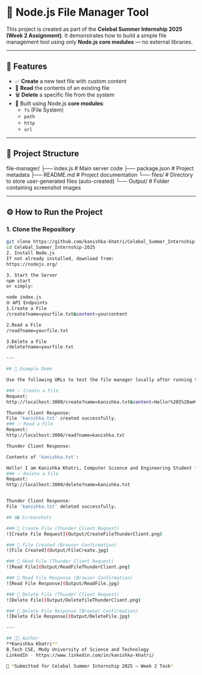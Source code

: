 # 📁 Node.js File Manager Tool

This project is created as part of the **Celebal Summer Internship 2025 (Week 2 Assignment)**. It demonstrates how to build a simple file management tool using only **Node.js core modules** — no external libraries.

---

## 🚀 Features

- ✅ **Create** a new text file with custom content  
- 📖 **Read** the contents of an existing file  
- 🗑️ **Delete** a specific file from the system  
- 🧱 Built using Node.js **core modules**:
  - `fs` (File System)
  - `path`
  - `http`
  - `url`

---

## 📁 Project Structure

file-manager/
├── index.js # Main server code
├── package.json # Project metadata
├── README.md # Project documentation
└── files/ # Directory to store user-generated files (auto-created)
└── Output/ # Folder containing screenshot images


---

## ⚙️ How to Run the Project

### 1. Clone the Repository

```bash
git clone https://github.com/kanishka-khatri/Celebal_Summer_Internship-2025.git
cd Celebal_Summer_Internship-2025
2. Install Node.js
If not already installed, download from:
https://nodejs.org/

3. Start the Server
npm start
or simply:

node index.js
🌐 API Endpoints
1.Create a File
/create?name=yourfile.txt&content=yourcontent

2.Read a File
/read?name=yourfile.txt

3.Delete a File
/delete?name=yourfile.txt

---

## 🧪 Example Demo

Use the following URLs to test the file manager locally after running the server:

### ✅ Create a File
Request:
http://localhost:3000/create?name=kanishka.txt&content=Hello!%20I%20am%20Kanishka%20Khatri,%20Computer%20Science%20and%20Engineering%20Student%20from%20Mody%20University

Thunder Client Response:
File 'kanishka.txt' created successfully.
### ✅ Read a File
Request:
http://localhost:3000/read?name=kanishka.txt

Thunder Client Response:

Contents of 'kanishka.txt':

Hello! I am Kanishka Khatri, Computer Science and Engineering Student from Mody University
### ✅ Delete a File
Request:
http://localhost:3000/delete?name=kanishka.txt


Thunder Client Response:
File 'kanishka.txt' deleted successfully.

## 🖼️ Screenshots

### 🔹 Create File (Thunder Client Request)
![Create File Request](Output/CreateFileThunderClient.png)

### 🔹 File Created (Browser Confirmation)
![File Created](Output/FileCreate.jpg)

### 🔹 Read File (Thunder Client Request)
![Read File](Output/ReadFileThunderClient.png)

### 🔹 Read File Response (Browser Confirmation)
![Read File Response](Output/ReadFile.jpg)

### 🔹 Delete File (Thunder Client Request)
![Delete File](Output/DeletefileThunderClient.png)

### 🔹 Delete File Response (Browser Confirmation)
![Delete File Response](Output/DeleteFile.jpg)

---

## 👩‍💻 Author  
**Kanishka Khatri**  
B.Tech CSE, Mody University of Science and Technology 
LinkedIn - https://www.linkedin.com/in/kanishka-khatri/ 

📌 *Submitted for Celebal Summer Internship 2025 – Week 2 Task*
